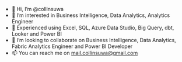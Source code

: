 - 👋 Hi, I’m @collinsuwa
- 👀 I’m interested in Business Intelligence, Data Analytics, Analytics Engineer
- 🌱 Experienced using Excel, SQL, Azure Data Studio, Big Query, dbt, Looker and Power BI
- 💞️ I’m looking to collaborate on Business Intelligence, Data Analytics, Fabric Analytics Engineer and Power BI Developer
- 📫 You can reach me on mail.collinsuwa@gmail.com

<!---
collinsuwa/collinsuwa is a ✨ special ✨ repository because its `README.md` (this file) appears on your GitHub profile.
You can click the Preview link to take a look at your changes.
--->
